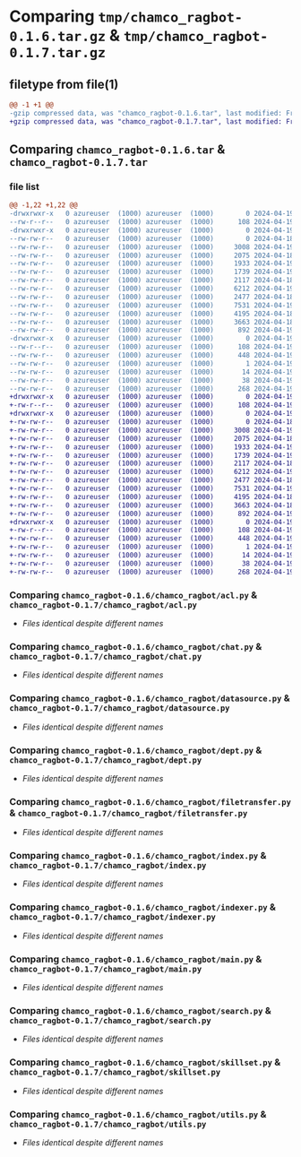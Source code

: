 # Comparing `tmp/chamco_ragbot-0.1.6.tar.gz` & `tmp/chamco_ragbot-0.1.7.tar.gz`

## filetype from file(1)

```diff
@@ -1 +1 @@
-gzip compressed data, was "chamco_ragbot-0.1.6.tar", last modified: Fri Apr 19 04:44:25 2024, max compression
+gzip compressed data, was "chamco_ragbot-0.1.7.tar", last modified: Fri Apr 19 04:45:41 2024, max compression
```

## Comparing `chamco_ragbot-0.1.6.tar` & `chamco_ragbot-0.1.7.tar`

### file list

```diff
@@ -1,22 +1,22 @@
-drwxrwxr-x   0 azureuser  (1000) azureuser  (1000)        0 2024-04-19 04:44:25.134397 chamco_ragbot-0.1.6/
--rw-r--r--   0 azureuser  (1000) azureuser  (1000)      108 2024-04-19 04:44:25.134397 chamco_ragbot-0.1.6/PKG-INFO
-drwxrwxr-x   0 azureuser  (1000) azureuser  (1000)        0 2024-04-19 04:44:25.134397 chamco_ragbot-0.1.6/chamco_ragbot/
--rw-rw-r--   0 azureuser  (1000) azureuser  (1000)        0 2024-04-18 14:27:21.000000 chamco_ragbot-0.1.6/chamco_ragbot/__init__.py
--rw-rw-r--   0 azureuser  (1000) azureuser  (1000)     3008 2024-04-19 02:14:39.000000 chamco_ragbot-0.1.6/chamco_ragbot/acl.py
--rw-rw-r--   0 azureuser  (1000) azureuser  (1000)     2075 2024-04-18 14:27:21.000000 chamco_ragbot-0.1.6/chamco_ragbot/chat.py
--rw-rw-r--   0 azureuser  (1000) azureuser  (1000)     1933 2024-04-19 03:12:20.000000 chamco_ragbot-0.1.6/chamco_ragbot/datasource.py
--rw-rw-r--   0 azureuser  (1000) azureuser  (1000)     1739 2024-04-19 03:45:28.000000 chamco_ragbot-0.1.6/chamco_ragbot/dept.py
--rw-rw-r--   0 azureuser  (1000) azureuser  (1000)     2117 2024-04-18 14:27:21.000000 chamco_ragbot-0.1.6/chamco_ragbot/filetransfer.py
--rw-rw-r--   0 azureuser  (1000) azureuser  (1000)     6212 2024-04-19 03:26:57.000000 chamco_ragbot-0.1.6/chamco_ragbot/index.py
--rw-rw-r--   0 azureuser  (1000) azureuser  (1000)     2477 2024-04-18 14:27:21.000000 chamco_ragbot-0.1.6/chamco_ragbot/indexer.py
--rw-rw-r--   0 azureuser  (1000) azureuser  (1000)     7531 2024-04-19 03:49:52.000000 chamco_ragbot-0.1.6/chamco_ragbot/main.py
--rw-rw-r--   0 azureuser  (1000) azureuser  (1000)     4195 2024-04-18 14:27:21.000000 chamco_ragbot-0.1.6/chamco_ragbot/search.py
--rw-rw-r--   0 azureuser  (1000) azureuser  (1000)     3663 2024-04-18 14:27:21.000000 chamco_ragbot-0.1.6/chamco_ragbot/skillset.py
--rw-rw-r--   0 azureuser  (1000) azureuser  (1000)      892 2024-04-19 03:28:31.000000 chamco_ragbot-0.1.6/chamco_ragbot/utils.py
-drwxrwxr-x   0 azureuser  (1000) azureuser  (1000)        0 2024-04-19 04:44:25.134397 chamco_ragbot-0.1.6/chamco_ragbot.egg-info/
--rw-r--r--   0 azureuser  (1000) azureuser  (1000)      108 2024-04-19 04:44:25.000000 chamco_ragbot-0.1.6/chamco_ragbot.egg-info/PKG-INFO
--rw-rw-r--   0 azureuser  (1000) azureuser  (1000)      448 2024-04-19 04:44:25.000000 chamco_ragbot-0.1.6/chamco_ragbot.egg-info/SOURCES.txt
--rw-rw-r--   0 azureuser  (1000) azureuser  (1000)        1 2024-04-19 04:44:25.000000 chamco_ragbot-0.1.6/chamco_ragbot.egg-info/dependency_links.txt
--rw-rw-r--   0 azureuser  (1000) azureuser  (1000)       14 2024-04-19 04:44:25.000000 chamco_ragbot-0.1.6/chamco_ragbot.egg-info/top_level.txt
--rw-rw-r--   0 azureuser  (1000) azureuser  (1000)       38 2024-04-19 04:44:25.134397 chamco_ragbot-0.1.6/setup.cfg
--rw-rw-r--   0 azureuser  (1000) azureuser  (1000)      268 2024-04-19 04:44:22.000000 chamco_ragbot-0.1.6/setup.py
+drwxrwxr-x   0 azureuser  (1000) azureuser  (1000)        0 2024-04-19 04:45:41.978831 chamco_ragbot-0.1.7/
+-rw-r--r--   0 azureuser  (1000) azureuser  (1000)      108 2024-04-19 04:45:41.978831 chamco_ragbot-0.1.7/PKG-INFO
+drwxrwxr-x   0 azureuser  (1000) azureuser  (1000)        0 2024-04-19 04:45:41.978831 chamco_ragbot-0.1.7/chamco_ragbot/
+-rw-rw-r--   0 azureuser  (1000) azureuser  (1000)        0 2024-04-18 14:27:21.000000 chamco_ragbot-0.1.7/chamco_ragbot/__init__.py
+-rw-rw-r--   0 azureuser  (1000) azureuser  (1000)     3008 2024-04-19 02:14:39.000000 chamco_ragbot-0.1.7/chamco_ragbot/acl.py
+-rw-rw-r--   0 azureuser  (1000) azureuser  (1000)     2075 2024-04-18 14:27:21.000000 chamco_ragbot-0.1.7/chamco_ragbot/chat.py
+-rw-rw-r--   0 azureuser  (1000) azureuser  (1000)     1933 2024-04-19 03:12:20.000000 chamco_ragbot-0.1.7/chamco_ragbot/datasource.py
+-rw-rw-r--   0 azureuser  (1000) azureuser  (1000)     1739 2024-04-19 03:45:28.000000 chamco_ragbot-0.1.7/chamco_ragbot/dept.py
+-rw-rw-r--   0 azureuser  (1000) azureuser  (1000)     2117 2024-04-18 14:27:21.000000 chamco_ragbot-0.1.7/chamco_ragbot/filetransfer.py
+-rw-rw-r--   0 azureuser  (1000) azureuser  (1000)     6212 2024-04-19 03:26:57.000000 chamco_ragbot-0.1.7/chamco_ragbot/index.py
+-rw-rw-r--   0 azureuser  (1000) azureuser  (1000)     2477 2024-04-18 14:27:21.000000 chamco_ragbot-0.1.7/chamco_ragbot/indexer.py
+-rw-rw-r--   0 azureuser  (1000) azureuser  (1000)     7531 2024-04-19 03:49:52.000000 chamco_ragbot-0.1.7/chamco_ragbot/main.py
+-rw-rw-r--   0 azureuser  (1000) azureuser  (1000)     4195 2024-04-18 14:27:21.000000 chamco_ragbot-0.1.7/chamco_ragbot/search.py
+-rw-rw-r--   0 azureuser  (1000) azureuser  (1000)     3663 2024-04-18 14:27:21.000000 chamco_ragbot-0.1.7/chamco_ragbot/skillset.py
+-rw-rw-r--   0 azureuser  (1000) azureuser  (1000)      892 2024-04-19 03:28:31.000000 chamco_ragbot-0.1.7/chamco_ragbot/utils.py
+drwxrwxr-x   0 azureuser  (1000) azureuser  (1000)        0 2024-04-19 04:45:41.978831 chamco_ragbot-0.1.7/chamco_ragbot.egg-info/
+-rw-r--r--   0 azureuser  (1000) azureuser  (1000)      108 2024-04-19 04:45:41.000000 chamco_ragbot-0.1.7/chamco_ragbot.egg-info/PKG-INFO
+-rw-rw-r--   0 azureuser  (1000) azureuser  (1000)      448 2024-04-19 04:45:41.000000 chamco_ragbot-0.1.7/chamco_ragbot.egg-info/SOURCES.txt
+-rw-rw-r--   0 azureuser  (1000) azureuser  (1000)        1 2024-04-19 04:45:41.000000 chamco_ragbot-0.1.7/chamco_ragbot.egg-info/dependency_links.txt
+-rw-rw-r--   0 azureuser  (1000) azureuser  (1000)       14 2024-04-19 04:45:41.000000 chamco_ragbot-0.1.7/chamco_ragbot.egg-info/top_level.txt
+-rw-rw-r--   0 azureuser  (1000) azureuser  (1000)       38 2024-04-19 04:45:41.978831 chamco_ragbot-0.1.7/setup.cfg
+-rw-rw-r--   0 azureuser  (1000) azureuser  (1000)      268 2024-04-19 04:45:40.000000 chamco_ragbot-0.1.7/setup.py
```

### Comparing `chamco_ragbot-0.1.6/chamco_ragbot/acl.py` & `chamco_ragbot-0.1.7/chamco_ragbot/acl.py`

 * *Files identical despite different names*

### Comparing `chamco_ragbot-0.1.6/chamco_ragbot/chat.py` & `chamco_ragbot-0.1.7/chamco_ragbot/chat.py`

 * *Files identical despite different names*

### Comparing `chamco_ragbot-0.1.6/chamco_ragbot/datasource.py` & `chamco_ragbot-0.1.7/chamco_ragbot/datasource.py`

 * *Files identical despite different names*

### Comparing `chamco_ragbot-0.1.6/chamco_ragbot/dept.py` & `chamco_ragbot-0.1.7/chamco_ragbot/dept.py`

 * *Files identical despite different names*

### Comparing `chamco_ragbot-0.1.6/chamco_ragbot/filetransfer.py` & `chamco_ragbot-0.1.7/chamco_ragbot/filetransfer.py`

 * *Files identical despite different names*

### Comparing `chamco_ragbot-0.1.6/chamco_ragbot/index.py` & `chamco_ragbot-0.1.7/chamco_ragbot/index.py`

 * *Files identical despite different names*

### Comparing `chamco_ragbot-0.1.6/chamco_ragbot/indexer.py` & `chamco_ragbot-0.1.7/chamco_ragbot/indexer.py`

 * *Files identical despite different names*

### Comparing `chamco_ragbot-0.1.6/chamco_ragbot/main.py` & `chamco_ragbot-0.1.7/chamco_ragbot/main.py`

 * *Files identical despite different names*

### Comparing `chamco_ragbot-0.1.6/chamco_ragbot/search.py` & `chamco_ragbot-0.1.7/chamco_ragbot/search.py`

 * *Files identical despite different names*

### Comparing `chamco_ragbot-0.1.6/chamco_ragbot/skillset.py` & `chamco_ragbot-0.1.7/chamco_ragbot/skillset.py`

 * *Files identical despite different names*

### Comparing `chamco_ragbot-0.1.6/chamco_ragbot/utils.py` & `chamco_ragbot-0.1.7/chamco_ragbot/utils.py`

 * *Files identical despite different names*

